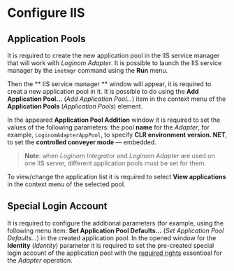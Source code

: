 # Configure IIS

## Application Pools

It is required to create the new application pool in the IIS service manager that will work with *Loginom Adapter*. It is possible to launch the IIS service manager by the `inetmgr` command using the **Run** menu.

Then the ** IIS service manager ** window will appear, it is required to creat a new application pool in it. It is possible to do using the **Add Application Pool…** (*Add Application Pool…*) item in the context menu of the **Application Pools** (*Application Pools*) element.

In the appeared **Application Pool Addition** window it is required to set the values of the following parameters: the pool **name** for the *Adapter*, for example, `LoginomAdapterAppPool`, to specify **CLR environment version. NET**, to set the **controlled conveyer mode** — embedded.

> **Note**: when *Loginom Integrator* and *Loginom Adapter* are used on one IIS server, different application pools must be set for them.

To view/change the application list it is required to select **View applications** in the context menu of the selected pool.

## Special Login Account

It is required to configure the additional parameters (for example, using the following menu item: **Set Application Pool Defaults…** (*Set Application Pool Defaults…*) in the created application pool. In the opened window for the **Identity** (*Identity*) parameter it is required to set the pre-created special login account of the application pool with the [required rights](./special-user.md#neobkhodimye-prava) essentioal for the *Adapter* operation.
